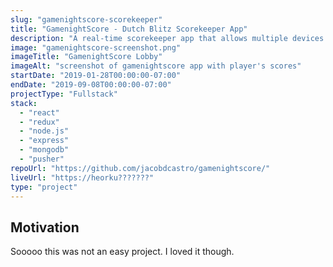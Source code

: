 ```yaml
---
slug: "gamenightscore-scorekeeper"
title: "GamenightScore - Dutch Blitz Scorekeeper App"
description: "A real-time scorekeeper app that allows multiple devices to be connected to the same game lobby, and enter scores quickly during the card game Dutch Blitz."
image: "gamenightscore-screenshot.png"
imageTitle: "GamenightScore Lobby"
imageAlt: "screenshot of gamenightscore app with player's scores"
startDate: "2019-01-28T00:00:00-07:00"
endDate: "2019-09-08T00:00:00-07:00"
projectType: "Fullstack"
stack:
  - "react"
  - "redux"
  - "node.js"
  - "express"
  - "mongodb"
  - "pusher"
repoUrl: "https://github.com/jacobdcastro/gamenightscore/"
liveUrl: "https://heorku???????"
type: "project"
---
```


## Motivation

Sooooo this was not an easy project. I loved it though.
